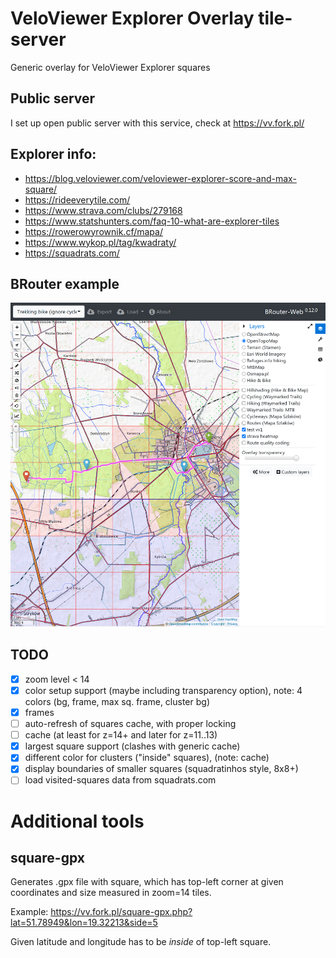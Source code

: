 # VeloViewer Explorer Overlay tile-server
Generic overlay for VeloViewer Explorer squares

## Public server
  I set up open public server with this service, check at https://vv.fork.pl/
  
## Explorer info:
- https://blog.veloviewer.com/veloviewer-explorer-score-and-max-square/
- https://rideeverytile.com/
- https://www.strava.com/clubs/279168
- https://www.statshunters.com/faq-10-what-are-explorer-tiles
- https://rowerowyrownik.cf/mapa/
- https://www.wykop.pl/tag/kwadraty/
- https://squadrats.com/

## BRouter example
![brouter with overlay](brouter-example.png "brouter with overlay!")

## TODO
- [x] zoom level < 14
- [x] color setup support (maybe including transparency option), note: 4 colors (bg, frame, max sq. frame, cluster bg)
- [x] frames
- [ ] auto-refresh of squares cache, with proper locking
- [ ] cache (at least for z=14+ and later for z=11..13)
- [x] largest square support (clashes with generic cache)
- [x] different color for clusters ("inside" squares), (note: cache)
- [x] display boundaries of smaller squares (squadratinhos style, 8x8+)
- [ ] load visited-squares data from squadrats.com

# Additional tools
## square-gpx
Generates .gpx file with square, which has top-left corner at given coordinates and size measured in zoom=14 tiles.

Example: https://vv.fork.pl/square-gpx.php?lat=51.78949&lon=19.32213&side=5

Given latitude and longitude has to be *inside* of top-left square.
